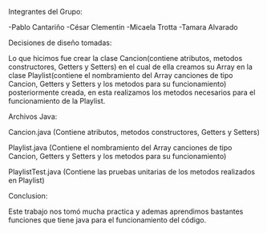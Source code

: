 Integrantes del Grupo:

-Pablo Cantariño
-César Clementin
-Micaela Trotta
-Tamara Alvarado


Decisiones de diseño tomadas:

Lo que hicimos fue crear la clase Cancion(contiene atributos, metodos constructores, Getters y Setters) en el cual de ella creamos su Array en la 
clase Playlist(contiene el nombramiento del Array canciones de tipo Cancion, Getters y Setters y los metodos para su funcionamiento) posteriormente 
creada, en esta realizamos los metodos necesarios para el funcionamiento de la Playlist. 


Archivos Java:

Cancion.java (Contiene atributos, metodos constructores, Getters y Setters)

Playlist.java (Contiene el nombramiento del Array canciones de tipo Cancion, Getters y Setters y los metodos para su funcionamiento)

PlaylistTest.java (Contiene las pruebas unitarias de los metodos realizados en Playlist)


Conclusion:

Este trabajo nos tomó mucha practica y ademas aprendimos bastantes funciones que tiene java para el funcionamiento del código. 


